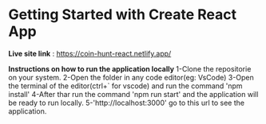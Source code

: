 # Getting Started with Create React App

**Live site link** : https://coin-hunt-react.netlify.app/

**Instructions on how to run the application locally**
1-Clone the repositorie on your system.
2-Open the folder in any code editor(eg: VsCode)
3-Open the terminal of the editor(ctrl+` for vscode) and run the command 'npm install'
4-After thar run the command 'npm run start' and the application will be ready to run locally.
5-'http://localhost:3000' go to this url to see the application.

